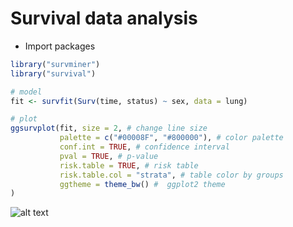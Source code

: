 # Survival data analysis

- Import packages
``` r
library("survminer")
library("survival")

```
``` r
# model
fit <- survfit(Surv(time, status) ~ sex, data = lung)

# plot
ggsurvplot(fit, size = 2, # change line size
           palette = c("#00008F", "#800000"), # color palette
           conf.int = TRUE, # confidence interval
           pval = TRUE, # p-value
           risk.table = TRUE, # risk table
           risk.table.col = "strata", # table color by groups
           ggtheme = theme_bw() #  ggplot2 theme
)

```
![alt text](https://github.com/vanhungtran/survival/blob/master/Rplot01.png)
